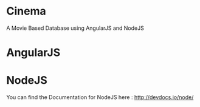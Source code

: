 # Cinema
A Movie Based Database using AngularJS and NodeJS

# AngularJS



# NodeJS
You can find the Documentation for NodeJS here : http://devdocs.io/node/
